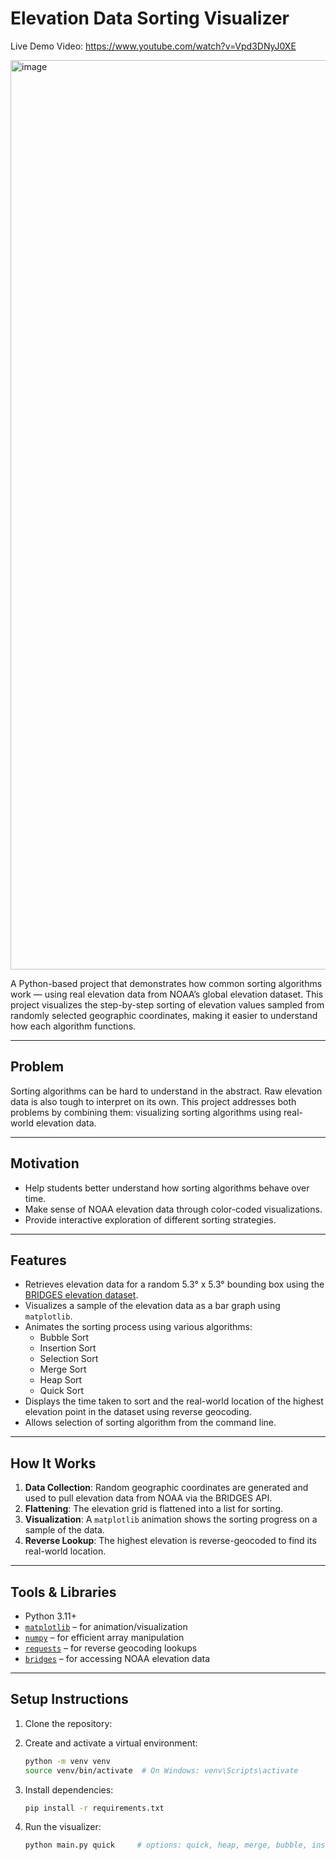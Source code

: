 # Elevation Data Sorting Visualizer

Live Demo Video: https://www.youtube.com/watch?v=Vpd3DNyJ0XE

<img width="1455" alt="image" src="https://github.com/user-attachments/assets/f888c277-d138-4514-aa47-4c7ac5eac2f3" />


A Python-based project that demonstrates how common sorting algorithms work — using real elevation data from NOAA’s global elevation dataset. This project visualizes the step-by-step sorting of elevation values sampled from randomly selected geographic coordinates, making it easier to understand how each algorithm functions.

---

##  Problem

Sorting algorithms can be hard to understand in the abstract. Raw elevation data is also tough to interpret on its own. This project addresses both problems by combining them: visualizing sorting algorithms using real-world elevation data.

---

##  Motivation

- Help students better understand how sorting algorithms behave over time.
- Make sense of NOAA elevation data through color-coded visualizations.
- Provide interactive exploration of different sorting strategies.

---

##  Features

- Retrieves elevation data for a random 5.3° x 5.3° bounding box using the [BRIDGES elevation dataset](https://bridgesuncc.github.io/tutorials/Data_Elevation.html).
- Visualizes a sample of the elevation data as a bar graph using `matplotlib`.
- Animates the sorting process using various algorithms:
  - Bubble Sort
  - Insertion Sort
  - Selection Sort
  - Merge Sort
  - Heap Sort
  - Quick Sort
- Displays the time taken to sort and the real-world location of the highest elevation point in the dataset using reverse geocoding.
- Allows selection of sorting algorithm from the command line.

---

##  How It Works

1. **Data Collection**: Random geographic coordinates are generated and used to pull elevation data from NOAA via the BRIDGES API.
2. **Flattening**: The elevation grid is flattened into a list for sorting.
3. **Visualization**: A `matplotlib` animation shows the sorting progress on a sample of the data.
4. **Reverse Lookup**: The highest elevation is reverse-geocoded to find its real-world location.

---

##  Tools & Libraries

- Python 3.11+
- [`matplotlib`](https://matplotlib.org/) – for animation/visualization
- [`numpy`](https://numpy.org/) – for efficient array manipulation
- [`requests`](https://docs.python-requests.org/) – for reverse geocoding lookups
- [`bridges`](https://bridgesuncc.github.io/) – for accessing NOAA elevation data

---

##  Setup Instructions

1. Clone the repository:

2. Create and activate a virtual environment:
   ```bash
   python -m venv venv
   source venv/bin/activate  # On Windows: venv\Scripts\activate
   ```

3. Install dependencies:
   ```bash
   pip install -r requirements.txt
   ```

4. Run the visualizer:
   ```bash
   python main.py quick     # options: quick, heap, merge, bubble, insertion, selection
   ```


